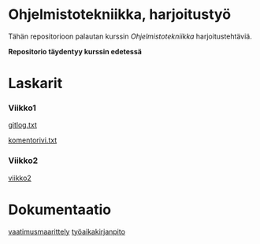 # Ohjelmistotekniikka, harjoitustyö

Tähän repositorioon palautan kurssin *Ohjelmistotekniikka* harjoitustehtäviä.

**Repositorio täydentyy kurssin edetessä**

# Laskarit

### Viikko1

[gitlog.txt](https://github.com/jobpurho/ot-harjoitustyo/blob/master/laskarit/viikko1/gitlog.txt)

[komentorivi.txt](https://github.com/jobpurho/ot-harjoitustyo/blob/master/laskarit/viikko1/komentorivi.txt)

### Viikko2

[viikko2](https://github.com/jobpurho/ot-harjoitustyo/tree/master/laskarit/viikko2)

# Dokumentaatio
[vaatimusmaarittely](https://github.com/jobpurho/ot-harjoitustyo/tree/master/dokumentointi/vaatimusmaarittely.md)
[työaikakirjanpito](https://github.com/jobpurho/ot-harjoitustyo/tree/master/dokumentointi/tuntikirjanpito.md)

